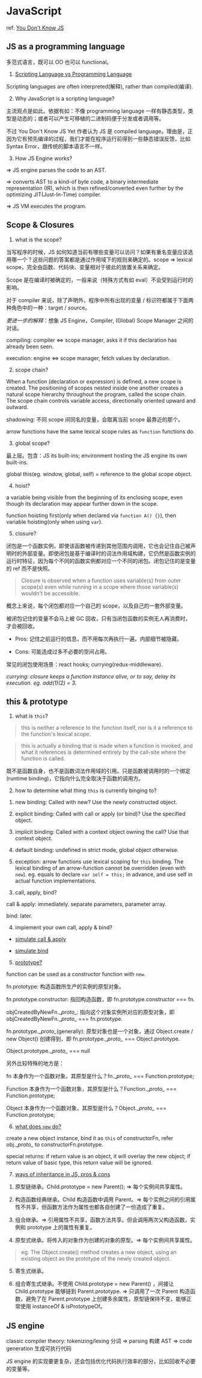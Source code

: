 # JavaScript

ref: [You Don't Know JS](https://github.com/getify/You-Dont-Know-JS)

## JS as a programming language

多范式语言，既可以 OO 也可以 functional。

1. [Scripting Language vs Programming Language](https://stackoverflow.com/questions/17253545/scripting-language-vs-programming-language)

Scripting languages are often interpreted(解释), rather than compiled(编译).

2. Why JavaScript is a scripting language?

主流观点是如此。依据有如：不像 programming language 一样有静态类型，类型是动态的；或者可以产生可移植的二进制码便于分发或者调用等。

不过 You Don't Know JS Yet 作者认为 JS 是 compiled language。理由是，正因为它有预先编译的过程，我们才能在程序运行前得到一些静态错误反馈，比如 Syntax Error，跟传统的脚本语言不一样。

3. How JS Engine works?

=> JS engine parses the code to an AST.

=> converts AST to a kind-of byte code, a binary intermediate representation (IR), which is then refined/converted even further by the optimizing JIT(Just-In-Time) compiler.

=> JS VM executes the program.

## Scope & Closures

1. what is the scope?

当写程序的时候，JS 如何知道当前有哪些变量可以访问？如果有重名变量应该选用哪一个？这些问题的答案都是通过作用域下的规则来确定的。scope => lexical scope，完全由函数、代码块、变量相对于彼此的放置关系来确定。

Scope 是在编译时被确定的，一般来说（特殊方式有如 eval）不会受到运行时的影响。

对于 compiler 来说，除了声明外，程序中所有出现的变量 / 标识符都属于下面两种角色中的一种：target / source。

*更进一步的解释*：想象 JS Engine，Compiler, (Global) Scope Manager 之间的对话。

compiling: compiler <=> scope manager, asks it if this declaration has already been seen.

execution: engine <=> scope manager, fetch values by declaration.

2. scope chain?

When a function (declaration or expression) is defined, a new scope is created. The positioning of scopes nested inside one another creates a natural scope hierarchy throughout the program, called the scope chain. The scope chain controls variable access, directionally oriented upward and outward.

shadowing: 不同 scope 间同名的变量，会取离当前 scope 最靠近的那个。

arrow functions have the same lexical scope rules as `function` functions do.

3. global scope?

最上层。包含：JS its built-ins; environment hosting the JS engine its own built-ins.

global this(eg. window, global, self) = reference to the global scope object.

4. hoist?

a variable being visible from the beginning of its enclosing scope, even though its declaration may appear further down in the scope.

function hoisting first(only when declared via `function A() {}`), then variable hoisting(only when using `var`).

5. closure?

闭包是一个函数实例，即使该函数被传递到其他范围内调用，它也会记住自己被声明时的外部变量。即使闭包是基于编译时的词法作用域构建，它仍然是函数实例的运行时特征，因为每个不同的函数实例都对应一个不同的闭包。闭包记住的是变量的 ref 而不是快照。

> Closure is observed when a function uses variable(s) from outer scope(s) even while running in a scope where those variable(s) wouldn't be accessible.

概念上来说，每个闭包都对应一个自己的 scope，以及自己的一套外部变量。

被闭包记住的变量不会马上被 GC 回收，只有当闭包函数的实例无人再消费时，才会被回收。

- Pros: 记住之前运行的信息，而不用每次再执行一遍。内部细节被隐藏。

- Cons: 可能造成过多不必要的空间占用。

常见的闭包使用场景：react hooks; currying(redux-middleware).

_currying: closure keeps a function instance alive, or to say, delay its execution. eg. add(1)(2) = 3._

## this & prototype

1. what is ``this``?

> this is neither a reference to the function itself, nor is it a reference to the function's lexical scope.

> this is actually a binding that is made when a function is invoked, and what it references is determined entirely by the call-site where the function is called.

既不是函数自身，也不是函数词法作用域的引用。只是函数被调用时的一个绑定 (runtime binding)，它指向什么完全取决于函数的调用方。

2. how to determine what thing ``this`` is currently binging to?

1) new binding: Called with new? Use the newly constructed object.

2) explicit binding: Called with call or apply (or bind)? Use the specified object.

3) implicit binding: Called with a context object owning the call? Use that context object.

4) default binding: undefined in strict mode, global object otherwise.

5) exception: arrow functions use lexical scoping for ``this`` binding. The lexical binding of an arrow-function cannot be overridden (even with ``new``). eg. equals to declare ``var self = this;`` in advance, and use self in actual function implementations.

3. call, apply, bind?

call & apply: immediately. separate parameters, parameter array.

bind: later.

4. implement your own call, apply & bind?

- [simulate call & apply](https://github.com/mqyqingfeng/Blog/issues/11)

- [simulate bind](https://github.com/mqyqingfeng/Blog/issues/12)

5. [prototype?](https://github.com/mqyqingfeng/Blog/issues/2)

function can be used as a constructor function with ``new``.

fn.prototype: 构造函数所生产的实例的原型对象。

fn.prototype.constructor: 指回构造函数，即 fn.prototype.constructor === fn.

objCreatedByNewFn.\__proto\__: 指向这个对象实例所对应的原型对象，即 objCreatedByNewFn.\__proto\__ === fn.prototype.

fn.prototype.\__proto\__(generally): 原型对象也是一个对象，通过 Object.create / new Object() 创建得到，即 fn.prototype.\__proto\__ === Object.prototype.

Object.prototype.\__proto\__ === null

另外比较特殊的地方是：

fn 本身作为一个函数对象，其原型是什么？fn.\__proto\__ === Function.prototype;

Function 本身作为一个函数对象，其原型是什么？Function.\__proto\__ === Function.prototype;

Object 本身作为一个函数对象，其原型是什么？Object.\__proto\__ === Function.prototype;

6. [what does ``new`` do?](https://github.com/mqyqingfeng/Blog/issues/13)

create a new object instance, bind it as `this` of constructorFn, refer obj.\__proto\__ to constructorFn.prototype.

special returns: if return value is an object, it will overlay the new object; if return value of basic type, this return value will be ignored.

7. [ways of inheritance in JS, pros & cons](https://github.com/mqyqingfeng/Blog/issues/16)

1) 原型链继承。Child.prototype = new Parent(); => 每个实例间共享属性。

2) 构造函数经典继承。Child 构造函数中调用 Parent。=> 每个实例之间的引用属性不共享，但函数方法作为属性也都各自创建了一份造成了重复。

3) 组合继承。=> 引用属性不共享，函数方法共享。但会调用两次父构造函数，实例和 prototype 上的属性有重复。

4) 原型式继承。将传入的对象作为创建的对象的原型。=> 每个实例间共享属性。

> eg. The Object.create() method creates a new object, using an existing object as the prototype of the newly created object.

5) 寄生式继承。

6) 组合寄生式继承。不使用 Child.prototype = new Parent() ，间接让 Child.prototype 能够链到 Parent.prototype. => 只调用了一次 Parent 构造函数，避免了在 Parent.prototype 上创建多余属性，原型链保持不变，能够正常使用 instanceOf & isPrototypeOf。

## JS engine

classic compiler theory: tokenizing/lexing 分词 => parsing 构建 AST => code generation 生成可执行代码

JS engine 的实现要更复杂，还会包括优化代码执行效率的部分，比如回收不必要的变量等。

